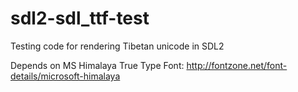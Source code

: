 sdl2-sdl_ttf-test
=================

Testing code for rendering Tibetan unicode in SDL2

Depends on MS Himalaya True Type Font: http://fontzone.net/font-details/microsoft-himalaya
